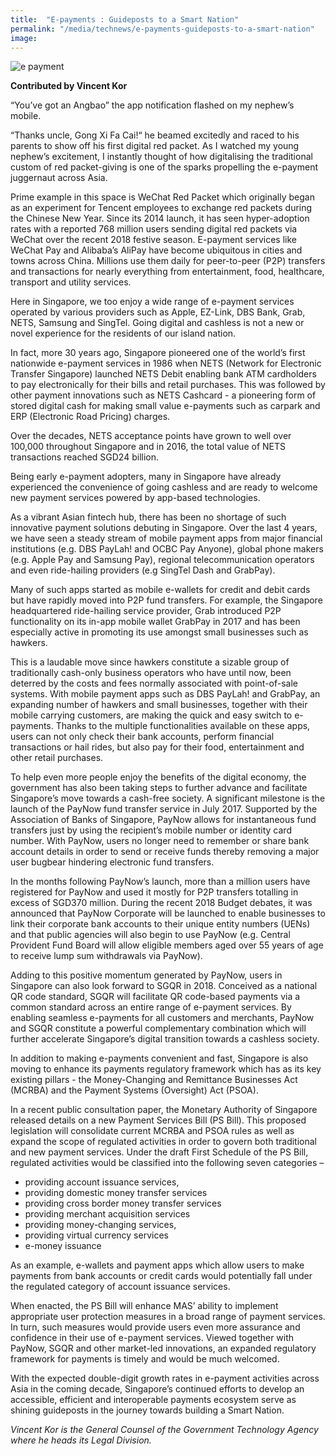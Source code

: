 ```yaml
---
title:  "E-payments : Guideposts to a Smart Nation"
permalink: "/media/technews/e-payments-guideposts-to-a-smart-nation"
image: 
---
```


![e payment](/images/technews/e-payments-guideposts-to-a-smart-nation-part-1.jpg)

**Contributed by Vincent Kor**

“You’ve got an Angbao” the app notification flashed on my nephew’s mobile. 

“Thanks uncle, Gong Xi Fa Cai!“ he beamed excitedly and raced to his parents to show off his first digital red packet. As I watched my young nephew’s excitement, I instantly thought of how digitalising the traditional custom of red packet-giving is one of the sparks propelling the e-payment juggernaut across Asia. 

Prime example in this space is WeChat Red Packet which originally began as an experiment for Tencent employees to exchange red packets during the Chinese New Year. Since its 2014 launch, it has seen hyper-adoption rates with a reported 768 million users sending digital red packets via WeChat over the recent 2018 festive season. E-payment services like WeChat Pay and Alibaba’s AliPay have become ubiquitous in cities and towns across China. Millions use them daily for peer-to-peer (P2P) transfers and transactions for nearly everything from entertainment, food, healthcare, transport and utility services.  

Here in Singapore, we too enjoy a wide range of e-payment services operated by various providers such as Apple, EZ-Link, DBS Bank, Grab, NETS, Samsung and SingTel. Going digital and cashless is not a new or novel experience for the residents of our island nation. 

In fact, more 30 years ago, Singapore pioneered one of the world’s first nationwide e-payment services in 1986 when NETS (Network for Electronic Transfer Singapore) launched NETS Debit enabling bank ATM cardholders to pay electronically for their bills and retail purchases. This was followed by other payment innovations such as NETS Cashcard - a pioneering form of stored digital cash for making small value e-payments such as carpark and ERP (Electronic Road Pricing) charges. 

Over the decades, NETS acceptance points have grown to well over 100,000 throughout Singapore and in 2016, the total value of NETS transactions reached SGD24 billion. 
 
Being early e-payment adopters, many in Singapore have already experienced the convenience of going cashless and are ready to welcome new payment services powered by app-based technologies. 

As a vibrant Asian fintech hub, there has been no shortage of such innovative payment solutions debuting in Singapore. Over the last 4 years, we have seen a steady stream of mobile payment apps from major financial institutions (e.g. DBS PayLah! and OCBC Pay Anyone), global phone makers (e.g. Apple Pay and Samsung Pay), regional telecommunication operators and even ride-hailing providers (e.g SingTel Dash and GrabPay). 

Many of such apps started as mobile e-wallets for credit and debit cards but have rapidly moved into P2P fund transfers. For example, the Singapore headquartered ride-hailing service provider, Grab introduced P2P functionality on its in-app mobile wallet GrabPay in 2017 and has been especially active in promoting its use amongst small businesses such as hawkers. 

This is a laudable move since hawkers constitute a sizable group of traditionally cash-only business operators who have until now, been deterred by the costs and fees normally associated with point-of-sale systems. With mobile payment apps such as DBS PayLah! and GrabPay, an expanding number of hawkers and small businesses, together with their mobile carrying customers, are making the quick and easy switch to e-payments. Thanks to the multiple functionalities available on these apps, users can not only check their bank accounts, perform financial transactions or hail rides, but also pay for their food, entertainment and other retail purchases.

To help even more people enjoy the benefits of the digital economy, the government has also been taking steps to further advance and facilitate Singapore’s move towards a cash-free society. A significant milestone is the launch of the PayNow fund transfer service in July 2017. Supported by the Association of Banks of Singapore, PayNow allows for instantaneous fund transfers just by using the recipient’s mobile number or identity card number. With PayNow, users no longer need to remember or share bank account details in order to send or receive funds thereby removing a major user bugbear hindering electronic fund transfers. 

In the months following PayNow’s launch, more than a million users have registered for PayNow and used it mostly for P2P transfers totalling in excess of SGD370 million. During the recent 2018 Budget debates, it was announced that PayNow Corporate will be launched to enable businesses to link their corporate bank accounts to their unique entity numbers (UENs) and that public agencies will also begin to use PayNow (e.g. Central Provident Fund Board will allow eligible members aged over 55 years of age to receive lump sum withdrawals via PayNow). 

Adding to this positive momentum generated by PayNow, users in Singapore can also look forward to SGQR in 2018. Conceived as a national QR code standard, SGQR will facilitate QR code-based payments via a common standard across an entire range of e-payment services. By enabling seamless e-payments for all customers and merchants, PayNow and SGQR constitute a powerful complementary combination which will further accelerate Singapore’s digital transition towards a cashless society.    

In addition to making e-payments convenient and fast, Singapore is also moving to enhance its payments regulatory framework which has as its key existing pillars - the Money-Changing and Remittance Businesses Act (MCRBA) and the Payment Systems (Oversight) Act (PSOA). 

In a recent public consultation paper, the Monetary Authority of Singapore released details on a new Payment Services Bill (PS Bill). This proposed legislation will consolidate current MCRBA and PSOA rules as well as expand the scope of regulated activities in order to govern both traditional and new payment services. Under the draft First Schedule of the PS Bill, regulated activities would be classified into the following seven categories – 
- providing account issuance services,
- providing domestic money transfer services
- providing cross border money transfer services
- providing merchant acquisition services
- providing money-changing services,
- providing virtual currency services
- e-money issuance

As an example, e-wallets and payment apps which allow users to make payments from bank accounts or credit cards would potentially fall under the regulated category of account issuance services.

When enacted, the PS Bill will enhance MAS’ ability to implement appropriate user protection measures in a broad range of payment services. In turn, such measures would provide users even more assurance and confidence in their use of e-payment services. Viewed together with PayNow, SGQR and other market-led innovations, an expanded regulatory framework for payments is timely and would be much welcomed.

With the expected double-digit growth rates in e-payment activities across Asia in the coming decade, Singapore’s continued efforts to develop an accessible, efficient and interoperable payments ecosystem serve as shining guideposts in the journey towards building a Smart Nation.

*Vincent Kor is the General Counsel of the Government Technology Agency where he heads its Legal Division.*
